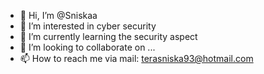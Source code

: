 - 👋 Hi, I’m @Sniskaa
- 👀 I’m interested in cyber security
- 🌱 I’m currently learning the security aspect
- 💞️ I’m looking to collaborate on ...
- 📫 How to reach me via mail: terasniska93@hotmail.com

<!---
Sniskaa/Sniskaa is a ✨ special ✨ repository because its `README.md` (this file) appears on your GitHub profile.
You can click the Preview link to take a look at your changes.
--->
